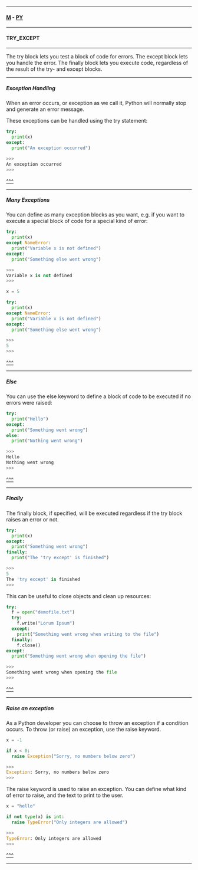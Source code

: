
---

#### [M](https://github.com/ttltrk/TTT/blob/master/menu.md) - [PY](https://github.com/ttltrk/TTT/blob/master/PY/PY.md)

---

#### TRY_EXCEPT

---

The try block lets you test a block of code for errors.
The except block lets you handle the error.
The finally block lets you execute code, regardless of the result of the try- and except blocks.

---

##### Exception Handling

When an error occurs, or exception as we call it, Python will normally stop and generate an error message.

These exceptions can be handled using the try statement:

```py
try:
  print(x)
except:
  print("An exception occurred")

>>>
An exception occurred
>>>
```

[^^^](#TRY_EXCEPT)

---

##### Many Exceptions

You can define as many exception blocks as you want, e.g. if you want to execute a special block of code for a special kind of error:

```py
try:
  print(x)
except NameError:
  print("Variable x is not defined")
except:
  print("Something else went wrong")

>>>
Variable x is not defined
>>>

x = 5

try:
  print(x)
except NameError:
  print("Variable x is not defined")
except:
  print("Something else went wrong")

>>>
5
>>>
```

[^^^](#TRY_EXCEPT)

---

##### Else

You can use the else keyword to define a block of code to be executed if no errors were raised:

```py
try:
  print("Hello")
except:
  print("Something went wrong")
else:
  print("Nothing went wrong")

>>>
Hello
Nothing went wrong
>>>
```

[^^^](#TRY_EXCEPT)

---

##### Finally

The finally block, if specified, will be executed regardless if the try block raises an error or not.

```py
try:
  print(x)
except:
  print("Something went wrong")
finally:
  print("The 'try except' is finished")

>>>
5
The 'try except' is finished
>>>
```

This can be useful to close objects and clean up resources:

```py
try:
  f = open("demofile.txt")
  try:
    f.write("Lorum Ipsum")
  except:
    print("Something went wrong when writing to the file")
  finally:
    f.close()
except:
  print("Something went wrong when opening the file")

>>>
Something went wrong when opening the file
>>>
```

[^^^](#TRY_EXCEPT)

---

##### Raise an exception

As a Python developer you can choose to throw an exception if a condition occurs.
To throw (or raise) an exception, use the raise keyword.

```py
x = -1

if x < 0:
  raise Exception("Sorry, no numbers below zero")

>>>
Exception: Sorry, no numbers below zero
>>>
```

The raise keyword is used to raise an exception.
You can define what kind of error to raise, and the text to print to the user.

```py
x = "hello"

if not type(x) is int:
  raise TypeError("Only integers are allowed")

>>>
TypeError: Only integers are allowed
>>>
```

[^^^](#TRY_EXCEPT)

---
